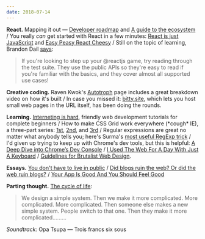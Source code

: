 ```yaml
---
date: 2018-07-14
---
```


__React.__ Mapping it out — [Developer roadmap](https://github.com/adam-golab/react-developer-roadmap) and [A guide to the ecosystem](https://ifelse.io/2018/07/04/a-guide-to-the-react-ecosystem/) / You really _can_ get started with React in a few minutes: [React is just JavaScript](https://medium.com/yld-engineering-blog/react-is-just-javascript-88600553269c) and [Easy Peasy React Cheesy](http://claytonsalem.com/easy-peasy-react-cheesy/) / Still on the topic of learning, Brandon Dail [says](https://twitter.com/aweary/status/1015277495690539009):

> If you're looking to step up your @reactjs game, try reading through the test suite. They use the public APIs so they're easy to read if you're familiar with the basics, and they cover almost all supported use cases!

__Creative coding.__ Raven Kwok's [Autotroph](http://ravenkwok.com/autotroph/) page includes a great breakdown video on how it's built / In case you missed it: [bitty.site](https://twitter.com/alcor/status/1014536840638955526), which lets you host small web pages in the URL itself, has been doing the rounds.

__Learning.__ [Interneting is hard](https://internetingishard.com/), friendly web development tutorials for complete beginners / How to make CSS Grid work everywhere (\*cough\* IE), a three-part series: [1st](https://css-tricks.com/css-grid-in-ie-debunking-common-ie-grid-misconceptions/), [2nd](https://css-tricks.com/css-grid-in-ie-css-grid-and-the-new-autoprefixer/), and [3rd](https://css-tricks.com/css-grid-in-ie-faking-an-auto-placement-grid-with-gaps/) / Regular expressions are great no matter what anybody tells you; here's Surma's [most useful RegExp trick](https://dassur.ma/things/regexp-quote/) / I'd given up trying to keep up with Chrome's dev tools, but this is helpful: [A Deep Dive into Chrome’s Dev Console](https://www.sitepoint.com/optimization-auditing-a-deep-dive-into-chromes-dev-console/) / [I Used The Web For A Day With Just A Keyboard](https://www.smashingmagazine.com/2018/07/web-with-just-a-keyboard/) / [Guidelines for Brutalist Web Design](https://brutalist-web.design).

__Essays.__ [You don't have to live in public](https://austinkleon.com/2018/07/05/you-dont-have-to-live-in-public/) / [Did blogs ruin the web? Or did the web ruin blogs?](https://kottke.org/18/07/did-blogs-ruin-the-web-or-did-the-web-ruin-blogs) / [Your App Is Good And You Should Feel Good](http://metalbat.com/feel-good/)

__Parting thought.__ [The cycle of life](https://twitter.com/Folletto/status/1014815194244157440):

> We design a simple system. 
> Then we make it more complicated. 
> More complicated. 
> More complicated. 
> Then someone else makes a new simple system. 
> People switch to that one. 
> Then they make it more complicated.........

_Soundtrack:_ Opa Tsupa — Trois francs six sous